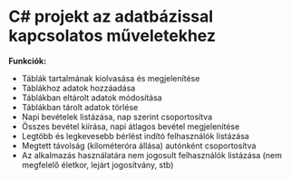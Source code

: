 # C# projekt az adatbázissal kapcsolatos műveletekhez

**Funkciók:**  
- Táblák tartalmának kiolvasása és megjelenítése    
- Táblákhoz adatok hozzáadása  
- Táblákban eltárolt adatok módosítása  
- Táblákban tárolt adatok törlése  
- Napi bevételek listázása, nap szerint csoportosítva  
- Összes bevétel kiírása, napi átlagos bevétel megjelenítése  
- Legtöbb és legkevesebb bérlést indító felhasználók listázása  
- Megtett távolság (kilométeróra állása) autónként csoportosítva  
- Az alkalmazás használatára nem jogosult felhasználók listázása (nem megfelelő életkor, lejárt jogosítvány, stb)  